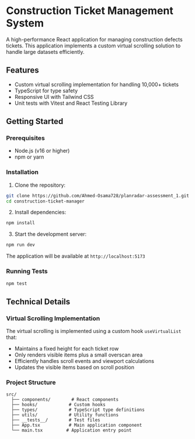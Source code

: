 # Construction Ticket Management System

A high-performance React application for managing construction defects tickets. This application implements a custom virtual scrolling solution to handle large datasets efficiently.

## Features

- Custom virtual scrolling implementation for handling 10,000+ tickets
- TypeScript for type safety
- Responsive UI with Tailwind CSS
- Unit tests with Vitest and React Testing Library

## Getting Started

### Prerequisites

- Node.js (v16 or higher)
- npm or yarn

### Installation

1. Clone the repository:
```bash
git clone https://github.com/Ahmed-Osama728/planradar-assessment_1.git
cd construction-ticket-manager
```

2. Install dependencies:
```bash
npm install
```

3. Start the development server:
```bash
npm run dev
```

The application will be available at `http://localhost:5173`

### Running Tests

```bash
npm test
```

## Technical Details

### Virtual Scrolling Implementation

The virtual scrolling is implemented using a custom hook `useVirtualList` that:
- Maintains a fixed height for each ticket row
- Only renders visible items plus a small overscan area
- Efficiently handles scroll events and viewport calculations
- Updates the visible items based on scroll position

### Project Structure

```
src/
  ├── components/        # React components
  ├── hooks/            # Custom hooks
  ├── types/            # TypeScript type definitions
  ├── utils/            # Utility functions
  ├── __tests__/        # Test files
  ├── App.tsx           # Main application component
  └── main.tsx         # Application entry point
```
